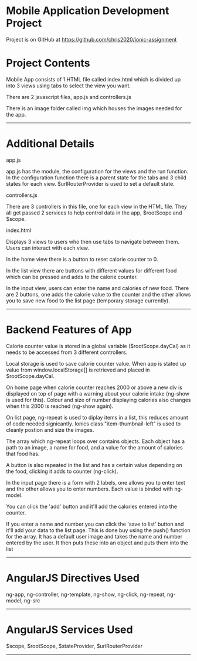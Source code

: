# Mobile Application Development Project 

Project is on GitHub at https://github.com/chris2020/ionic-assignment

Project Contents
================

Mobile App consists of 1 HTML file called index.html which is divided up into 3 views using tabs to select 
the view you want.

There are 2 javascript files, app.js and controllers.js

There is an image folder called img which houses the images needed for the app.
***********************************************************************************************************

Additional Details
==================

app.js


app.js has the module, the configuration for the views and the run function. In the configuration function there 
is a parent state for the tabs and 3 child states for each view. $urlRouterProvider is used to set a default state.

controllers.js


There are 3 controllers in this file, one for each view in the HTML file. They all get passed 2 services to help
control data in the app, $rootScope and $scope.

index.html


Displays 3 views to users who then use tabs to navigate between them. Users can interact with each view.

In the home view there is a button to reset calorie counter to 0.

In the list view there are buttons with different values for different food which can be pressed and adds to 
the calorie counter.

In the input view, users can enter the name and calories of new food. There are 2 buttons, one adds the calorie
value to the counter and the other allows you to save new food to the list page (temporary storage currently).
********************************************************************************************************************

Backend Features of App
=======================

Calorie counter value is stored in a global variable ($rootScope.dayCal) as it needs to be accessed from 3
different controllers.

Local storage is used to save calorie counter value. When app is stated up value from window.localStorage[] is 
retrieved and placed in $rootScope.dayCal.

On home page when calorie counter reaches 2000 or above a new div is displayed on top of page with a warning 
about your calorie intake (ng-show is used for this). Colour and size of number displaying calories also changes
when this 2000 is reached (ng-show again).

On list page, ng-repeat is used to diplay items in a list, this reduces amount of code needed signicantly. Ionics
class "item-thumbnail-left" is used to cleanly postion and size the images. 

The array which ng-repeat loops over contains objects. Each object has a path to an image, a name for food, and a 
value for the amount of calories that food has.

A button is also repeated in the list and has a certain value depending on the food, clicking it adds to counter
(ng-click).

In the input page there is a form with 2 labels, one allows you tp enter text and the other allows you to enter 
numbers. Each value is binded with ng-model.

You can click the 'add' button and it'll add the calories entered into the counter.

If you enter a name and number you can click the 'save to list' button and it'll add your data to the list page.
This is done buy using the push() function for the array. It has a default user image and takes the name and 
number entered by the user. It then puts these into an object and puts them into the list
******************************************************************************************************************


AngularJS Directives Used
=========================

ng-app,
ng-controller,
ng-template,
ng-show,
ng-click,
ng-repeat,
ng-model,
ng-src
**************************

AngularJS Services Used
=======================

$scope,
$rootScope,
$stateProvider,
$urlRouterProvider
***********************









 